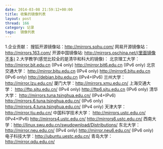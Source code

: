 ```yaml
---
date: 2014-03-08 21:59:12+00:00
title: 收集的镜像列表
layout: post
thread: 166
category: 记录
tags:  镜像列表
---
```


1.企业贡献：
搜狐开源镜像站：http://mirrors.sohu.com/
网易开源镜像站：http://mirrors.163.com/
开源中国镜像站: http://mirrors.oschina.net/(里面镜像不多)
2.大学教学(感觉比较全的是清华和科大的镜像)：
北京理工大学：
http://mirror.bit.edu.cn (IPv4 only)
http://mirror.bit6.edu.cn (IPv6 only)
北京交通大学：
http://mirror.bjtu.edu.cn (IPv4 only)
http://mirror6.bjtu.edu.cn (IPv6 only)
http://debian.bjtu.edu.cn (IPv4+IPv6)
兰州大学：http://mirror.lzu.edu.cn/
厦门大学：http://mirrors.xmu.edu.cn/
上海交通大学：
http://ftp.sjtu.edu.cn/ (IPv4 only)
http://ftp6.sjtu.edu.cn (IPv6 only)
清华大学：
http://mirrors.tuna.tsinghua.edu.cn/ (IPv4+IPv6)
http://mirrors.6.tuna.tsinghua.edu.cn/ (IPv6 only)
http://mirrors.4.tuna.tsinghua.edu.cn/ (IPv4 only)
天津大学：http://mirror.tju.edu.cn/
中国科学技术大学：
http://mirrors.ustc.edu.cn/ (IPv4+IPv6)
http://mirrors4.ustc.edu.cn/
http://mirrors6.ustc.edu.cn/
西南大学：http://linux.swu.edu.cn/swudownload/Distributions/
东北大学：
http://mirror.neu.edu.cn/ (IPv4 only)
http://mirror.neu6.edu.cn/ (IPv6 only)
电子科技大学：http://ubuntu.uestc.edu.cn/
青岛大学：http://mirror.qdu.edu.cn/
